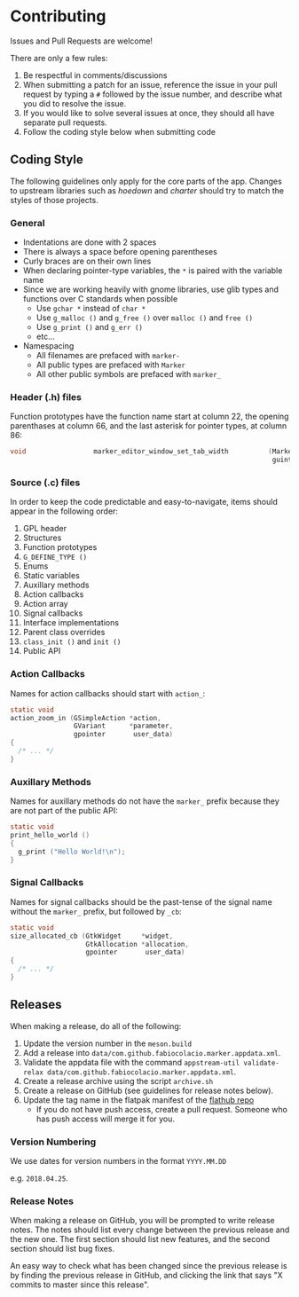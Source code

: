 # Contributing

Issues and Pull Requests are welcome!

There are only a few rules:

1. Be respectful in comments/discussions
2. When submitting a patch for an issue, reference the issue in your pull request
   by typing a ``#`` followed by the issue number, and describe what you did to
   resolve the issue.
3. If you would like to solve several issues at once, they should all have
   separate pull requests.
4. Follow the coding style below when submitting code

## Coding Style

The following guidelines only apply for the core parts of the app. Changes
to upstream libraries such as *hoedown* and *charter* should try to match the styles of those projects.

### General

* Indentations are done with 2 spaces
* There is always a space before opening parentheses
* Curly braces are on their own lines
* When declaring pointer-type variables, the ``*`` is paired with the variable name
* Since we are working heavily with gnome libraries, use glib types and functions over C standards when possible
  * Use ``gchar *`` instead of ``char *``
  * Use ``g_malloc ()`` and ``g_free ()`` over ``malloc ()`` and ``free ()``
  * Use ``g_print ()`` and ``g_err ()``
  * etc...
* Namespacing
  * All filenames are prefaced with ``marker-``
  * All public types are prefaced with ``Marker``
  * All other public symbols are prefaced with ``marker_``

### Header (.h) files

Function prototypes have the function name start at column 22, the opening
parenthases at column 66, and the last asterisk for pointer types, at column 86:

```C
void                 marker_editor_window_set_tab_width          (MarkerEditorWindow *window,
                                                                  guint               value);
```

### Source (.c) files

In order to keep the code predictable and easy-to-navigate, items should
appear in the following order:

1. GPL header
2. Structures
3. Function prototypes
4. ``G_DEFINE_TYPE ()``
5. Enums
6. Static variables
7. Auxillary methods
8. Action callbacks
9. Action array
10. Signal callbacks
11. Interface implementations
12. Parent class overrides
13. ``class_init ()`` and ``init ()``
14. Public API

### Action Callbacks

Names for action callbacks should start with ``action_``:

```C
static void
action_zoom_in (GSimpleAction *action,
                GVariant      *parameter,
                gpointer       user_data)
{
  /* ... */
}
```

### Auxillary Methods

Names for auxillary methods do not have the ``marker_`` prefix because they
are not part of the public API:

```C
static void
print_hello_world ()
{
  g_print ("Hello World!\n");
}
```

### Signal Callbacks

Names for signal callbacks should be the past-tense of the signal name
without the ``marker_`` prefix, but followed by ``_cb``:

```C
static void
size_allocated_cb (GtkWidget     *widget,
                   GtkAllocation *allocation,
                   gpointer       user_data)
{
  /* ... */
}

```
## Releases

When making a release, do all of the following:

1. Update the version number in the ``meson.build``
2. Add a release into ``data/com.github.fabiocolacio.marker.appdata.xml``.
3. Validate the appdata file with the command ``appstream-util validate-relax data/com.github.fabiocolacio.marker.appdata.xml``.
4. Create a release archive using the script ``archive.sh``
5. Create a release on GitHub (see guidelines for release notes below).
6. Update the tag name in the flatpak manifest of the [flathub repo](https://github.com/flathub/com.github.fabiocolacio.marker)
    * If you do not have push access, create a pull request.
      Someone who has push access will merge it for you.

### Version Numbering

We use dates for version numbers in the format ``YYYY.MM.DD``

e.g. ``2018.04.25``.

### Release Notes

When making a release on GitHub, you will be prompted to write
release notes. The notes should list every change between the
previous release and the new one. The first section should list new features, and the second section should list bug fixes.

An easy way to check what has been changed since the previous release is by finding the previous release in GitHub, and clicking the link that says
"X commits to master since this release".

